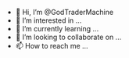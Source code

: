- 👋 Hi, I’m @GodTraderMachine
- 👀 I’m interested in ...
- 🌱 I’m currently learning ...
- 💞️ I’m looking to collaborate on ...
- 📫 How to reach me ...

<!---
GodTraderMachine/GodTraderMachine is a ✨ special ✨ repository because its `README.md` (this file) appears on your GitHub profile.
You can click the Preview link to take a look at your changes.
--->
